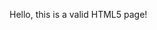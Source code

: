 <!DOCTYPE html>
<html lang="en">
<head>
    <meta charset="UTF-8">
    <meta name="viewport" content="width=device-width, initial-scale=1.0">
    <title>base index</title>
</head>
<body>
    <p>Hello, this is a valid HTML5 page!</p>
</body>
</html>

